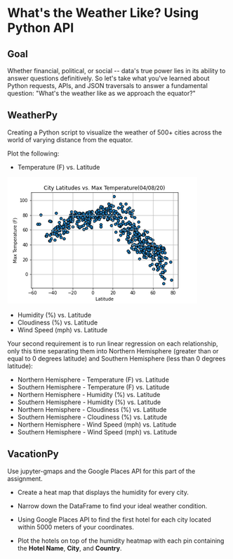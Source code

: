 # What's the Weather Like? Using Python API

## Goal

Whether financial, political, or social -- data's true power lies in its ability to answer questions definitively. So let's take what you've learned about Python requests, APIs, and JSON traversals to answer a fundamental question: "What's the weather like as we approach the equator?"


## WeatherPy

Creating a Python script to visualize the weather of 500+ cities across the world of varying distance from the equator. 

Plot the following:

* Temperature (F) vs. Latitude

![lat_temp](output_data/lat_temp.png)

* Humidity (%) vs. Latitude
* Cloudiness (%) vs. Latitude
* Wind Speed (mph) vs. Latitude

Your second requirement is to run linear regression on each relationship, only this time separating them into Northern Hemisphere (greater than or equal to 0 degrees latitude) and Southern Hemisphere (less than 0 degrees latitude):

* Northern Hemisphere - Temperature (F) vs. Latitude
* Southern Hemisphere - Temperature (F) vs. Latitude
* Northern Hemisphere - Humidity (%) vs. Latitude
* Southern Hemisphere - Humidity (%) vs. Latitude
* Northern Hemisphere - Cloudiness (%) vs. Latitude
* Southern Hemisphere - Cloudiness (%) vs. Latitude
* Northern Hemisphere - Wind Speed (mph) vs. Latitude
* Southern Hemisphere - Wind Speed (mph) vs. Latitude



## VacationPy

Use jupyter-gmaps and the Google Places API for this part of the assignment.


* Create a heat map that displays the humidity for every city.

* Narrow down the DataFrame to find your ideal weather condition.

* Using Google Places API to find the first hotel for each city located within 5000 meters of your coordinates.

* Plot the hotels on top of the humidity heatmap with each pin containing the **Hotel Name**, **City**, and **Country**.


